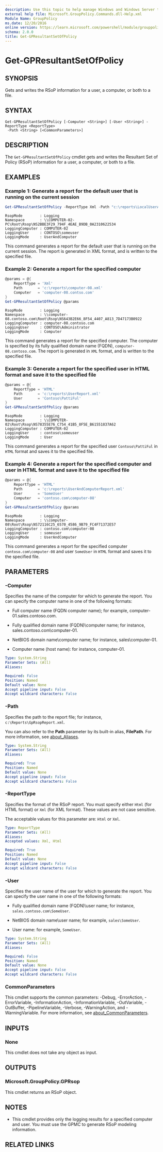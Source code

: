 ```yaml
---
description: Use this topic to help manage Windows and Windows Server technologies with Windows PowerShell.
external help file: Microsoft.GroupPolicy.Commands.dll-Help.xml
Module Name: GroupPolicy
ms.date: 12/20/2016
online version: https://learn.microsoft.com/powershell/module/grouppolicy/get-gpresultantsetofpolicy?view=windowsserver2022-ps&wt.mc_id=ps-gethelp
schema: 2.0.0
title: Get-GPResultantSetOfPolicy
---
```


# Get-GPResultantSetOfPolicy

## SYNOPSIS

Gets and writes the RSoP information for a user, a computer, or both to a file.

## SYNTAX

```
Get-GPResultantSetOfPolicy [-Computer <String>] [-User <String>] -ReportType <ReportType>
 -Path <String> [<CommonParameters>]
```

## DESCRIPTION

The `Get-GPResultantSetOfPolicy` cmdlet gets and writes the Resultant Set of Policy (RSoP)
information for a user, a computer, or both to a file.

## EXAMPLES

### Example 1: Generate a report for the default user that is running on the current session

```powershell
Get-GPResultantSetOfPolicy -ReportType Xml -Path "c:\reports\LocalUserAndComputerReport.xml"
```

```Output
RsopMode        : Logging 
Namespace       : \\COMPUTER-02-PC\Root\Rsop\NS2BBE3F29_794F_4EAE_B9DB_0A2310622534 
LoggingComputer : COMPUTER-02 
LoggingUser     : CONTOSO\someuser 
LoggingMode     : UserAndComputer
```

This command generates a report for the default user that is running on the current session. The
report is generated in XML format, and is written to the specified file.

### Example 2: Generate a report for the specified computer

```powershell
@params = @{
    ReportType = 'Xml'
    Path       = 'c:\reports\computer-08.xml'
    Computer   = 'computer-08.contso.com'
}
Get-GPResultantSetOfPolicy @params
```

```Output
RsopMode        : Logging 
Namespace       : \\computer-08.contoso.com\Root\Rsop\NS643B2E66_8F54_4407_A813_7D47173B0922 
LoggingComputer : computer-08.contoso.com 
LoggingUser     : CONTOSO\Administrator 
LoggingMode     : Computer
```

This command generates a report for the specified computer. The computer is specified by its fully
qualified domain name (FQDN), `computer-08.contoso.com`. The report is generated in `XML` format,
and is written to the specified file.

### Example 3: Generate a report for the specified user in HTML format and save it to the specified file

```powershell
@params = @{
    ReportType = 'HTML'
    Path       = 'c:\reports\UserReport.xml'
    User       = 'Contoso\PattiFul'
}
Get-GPResultantSetOfPolicy @params
```

```Output
RsopMode        : Logging 
Namespace       : \\COMPUTER-02\Root\Rsop\NS78355E76_C754_41B5_8F5E_B61551837A62 
LoggingComputer : COMPUTER-02 
LoggingUser     : contoso\someuser 
LoggingMode     : User
```

This command generates a report for the specified user `Contoso\PattiFul` in `HTML` format and saves
it to the specified file.

### Example 4: Generate a report for the specified computer and user in HTML format and save it to the specified file

```powershell
@params = @{
    ReportType = 'HTML'
    Path       = 'c:\reports\UserAndComputerReport.xml'
    User       = 'SomeUser'
    Computer   = 'contoso.com\computer-08'
}
Get-GPResultantSetOfPolicy @params
```

```Output
RsopMode        : Logging 
Namespace       : \\computer-08\Root\Rsop\NS72116C25_6570_4586_9B79_FC4F71372E57 
LoggingComputer : contoso.com\computer-08 
LoggingUser     : someuser 
LoggingMode     : UserAndComputer
```

This command generates a report for the specified computer `contoso.com\computer-08` and user
`SomeUser` in `HTML` format and saves it to the specified file.

## PARAMETERS

### -Computer

Specifies the name of the computer for which to generate the report. You can specify the computer
name in one of the following formats:

- Full computer name (FQDN computer name); for example, computer-01.sales.contoso.com.

- Fully qualified domain name (FQDN)\computer name; for instance, sales.contoso.com\computer-01.

- NetBIOS domain name\computer name; for instance, sales\computer-01.

- Computer name (host name): for instance, computer-01.

```yaml
Type: System.String
Parameter Sets: (All)
Aliases: 

Required: False
Position: Named
Default value: None
Accept pipeline input: False
Accept wildcard characters: False
```

### -Path

Specifies the path to the report file; for instance, `c:\Reports\GpRsopReport.xml`.

You can also refer to the **Path** parameter by its built-in alias, **FilePath**. For more information,
see [about_Aliases](/powershell/module/microsoft.powershell.core/about/about_aliases).

```yaml
Type: System.String
Parameter Sets: (All)
Aliases: 

Required: True
Position: Named
Default value: None
Accept pipeline input: False
Accept wildcard characters: False
```

### -ReportType

Specifies the format of the RSoP report. You must specify either `Html` (for HTML format) or `Xml`
(for XML format). These values are not case sensitive.

The acceptable values for this parameter are: `Html` or `Xml`.

```yaml
Type: ReportType
Parameter Sets: (All)
Aliases: 
Accepted values: Xml, Html

Required: True
Position: Named
Default value: None
Accept pipeline input: False
Accept wildcard characters: False
```

### -User

Specifies the user name of the user for which to generate the report. You can specify the user name
in one of the following formats:

- Fully qualified domain name (FQDN)\user name; for instance, `sales.contoso.com\SomeUser`.

- NetBIOS domain name\user name; for example, `sales\SomeUser`.

- User name: for example, `SomeUser`.

```yaml
Type: System.String
Parameter Sets: (All)
Aliases: 

Required: False
Position: Named
Default value: None
Accept pipeline input: False
Accept wildcard characters: False
```

### CommonParameters

This cmdlet supports the common parameters: -Debug, -ErrorAction, -ErrorVariable,
-InformationAction, -InformationVariable, -OutVariable, -OutBuffer, -PipelineVariable, -Verbose,
-WarningAction, and -WarningVariable. For more information, see
[about_CommonParameters](https://go.microsoft.com/fwlink/?LinkID=113216).

## INPUTS

### None

This cmdlet does not take any object as input.

## OUTPUTS

### Microsoft.GroupPolicy.GPRsop

This cmdlet returns an RSoP object.

## NOTES

* This cmdlet provides only the logging results for a specified computer and user. You must use the
  GPMC to generate RSoP modeling information.

## RELATED LINKS

